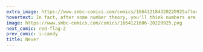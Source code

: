 ```yaml
---
extra_image: https://www.smbc-comics.com/comics/166412184320220925after.png
hovertext: In fact, after some number theory, you'll think numbers are real and real life is a shadow!
image: https://www.smbc-comics.com/comics/1664121686-20220925.png
next_comic: red-flag-2
prev_comic: i-candy
title: Never
---
```


